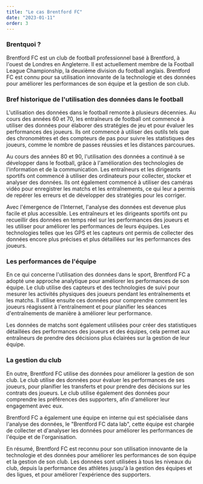 ```yaml
---
title: "Le cas Brentford FC"
date: "2023-01-11"
order: 3
---
```


### Brentquoi ?

Brentford FC est un club de football professionnel basé à Brentford, à l'ouest de Londres en Angleterre. Il est actuellement membre de la Football League Championship, la deuxième division du football anglais. Brentford FC est connu pour sa utilisation innovante de la technologie et des données pour améliorer les performances de son équipe et la gestion de son club.

### Bref historique de l'utilisation des données dans le football

L'utilisation des données dans le football remonte à plusieurs décennies. Au cours des années 60 et 70, les entraîneurs de football ont commencé à utiliser des données pour élaborer des stratégies de jeu et pour évaluer les performances des joueurs. Ils ont commencé à utiliser des outils tels que des chronomètres et des compteurs de pas pour suivre les statistiques des joueurs, comme le nombre de passes réussies et les distances parcourues.

Au cours des années 80 et 90, l'utilisation des données a continué à se développer dans le football, grâce à l'amélioration des technologies de l'information et de la communication. Les entraîneurs et les dirigeants sportifs ont commencé à utiliser des ordinateurs pour collecter, stocker et analyser des données. Ils ont également commencé à utiliser des caméras vidéo pour enregistrer les matchs et les entraînements, ce qui leur a permis de repérer les erreurs et de développer des stratégies pour les corriger.

Avec l'émergence de l'Internet, l'analyse des données est devenue plus facile et plus accessible. Les entraîneurs et les dirigeants sportifs ont pu recueillir des données en temps réel sur les performances des joueurs et les utiliser pour améliorer les performances de leurs équipes. Les technologies telles que les GPS et les capteurs ont permis de collecter des données encore plus précises et plus détaillées sur les performances des joueurs.

### Les performances de l'équipe

En ce qui concerne l'utilisation des données dans le sport, Brentford FC a adopté une approche analytique pour améliorer les performances de son équipe. Le club utilise des capteurs et des technologies de suivi pour mesurer les activités physiques des joueurs pendant les entraînements et les matchs. Il utilise ensuite ces données pour comprendre comment les joueurs réagissent à l'entraînement et pour planifier les séances d'entraînements de manière à améliorer leur performance.

Les données de matchs sont également utilisées pour créer des statistiques détaillées des performances des joueurs et des équipes, cela permet aux entraîneurs de prendre des décisions plus éclairées sur la gestion de leur équipe.

### La gestion du club

En outre, Brentford FC utilise des données pour améliorer la gestion de son club. Le club utilise des données pour évaluer les performances de ses joueurs, pour planifier les transferts et pour prendre des décisions sur les contrats des joueurs. Le club utilise également des données pour comprendre les préférences des supporters, afin d'améliorer leur engagement avec eux.

Brentford FC a également une équipe en interne qui est spécialisée dans l'analyse des données, le "Brentford FC data lab", cette équipe est chargée de collecter et d'analyser les données pour améliorer les performances de l'équipe et de l'organisation.

En résumé, Brentford FC est reconnu pour son utilisation innovante de la technologie et des données pour améliorer les performances de son équipe et la gestion de son club. Les données sont utilisées à tous les niveaux du club, depuis la performance des athlètes jusqu'à la gestion des équipes et des ligues, et pour améliorer l'expérience des supporters.